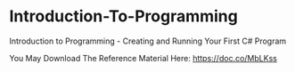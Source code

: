 # Introduction-To-Programming
Introduction to Programming - Creating and Running Your First C# Program

You May Download The Reference Material Here: https://doc.co/MbLKss


